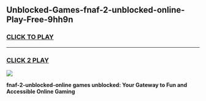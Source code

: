 
## Unblocked-Games-fnaf-2-unblocked-online-Play-Free-9hh9n
<h3>
<a href="https://premium76.site?title=fnaf-2-unblocked-online&ref=23A">CLICK TO PLAY</a></h3>
<hr>

<h3>
<a href="https://premium76.site?title=fnaf-2-unblocked-online&ref=23A">CLICK 2 PLAY</a>
  
</h3>

<a href="https://premium76.site?title=fnaf-2-unblocked-online&ref=23A"><img src="https://clearcache.store/games.png"></a>


**fnaf-2-unblocked-online games unblocked: Your Gateway to Fun and Accessible Online Gaming**

